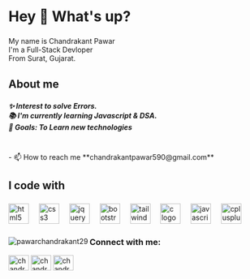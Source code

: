 <h1 align="left">Hey 👋 What's up?</h1>

###

<p align="left">My name is Chandrakant Pawar<br>I'm a Full-Stack Devloper<br>From Surat, Gujarat.</p>

###

<h2 align="left">About me</h2>

###

<h5 align="left">✨ Interest to solve Errors.<br>📚 I'm currently learning Javascript & DSA.<br>🎯 Goals: To Learn new technologies</h5><br> - 📫 How to reach me **chandrakantpawar590@gmail.com**

###

<h2 align="left">I code with</h2>

###

<div align="left">
  <img src="https://cdn.jsdelivr.net/gh/devicons/devicon/icons/html5/html5-original.svg" height="40" alt="html5 logo"  />
  <img width="12" />
  <img src="https://cdn.jsdelivr.net/gh/devicons/devicon/icons/css3/css3-original.svg" height="40" alt="css3 logo"  />
  <img width="12" />
  <img src="https://cdn.jsdelivr.net/gh/devicons/devicon/icons/jquery/jquery-original.svg" height="40" alt="jquery logo"  />
  <img width="12" />
  <img src="https://cdn.jsdelivr.net/gh/devicons/devicon/icons/bootstrap/bootstrap-original.svg" height="40" alt="bootstrap logo"  />
  <img width="12" />
  <img src="https://cdn.jsdelivr.net/gh/devicons/devicon/icons/tailwindcss/tailwindcss-original-wordmark.svg" height="40" alt="tailwindcss logo"  />
  <img width="12" />
  <img src="https://cdn.jsdelivr.net/gh/devicons/devicon/icons/c/c-original.svg" height="40" alt="c logo"  />
  <img width="12" />
  <img src="https://cdn.jsdelivr.net/gh/devicons/devicon/icons/javascript/javascript-original.svg" height="40" alt="javascript logo"  />
  <img width="12" />
  <img src="https://cdn.jsdelivr.net/gh/devicons/devicon/icons/cplusplus/cplusplus-original.svg" height="40" alt="cplusplus logo"  />
</div>

###
<p><img align="left" src="https://github-readme-stats.vercel.app/api/top-langs?username=pawarchandrakant29&show_icons=true&locale=en&layout=compact" alt="pawarchandrakant29" /></p>
<h3 align="left">Connect with me:</h3>
<p align="left">
<a href="https://twitter.com/chandrakant29" target="blank"><img align="center" src="https://raw.githubusercontent.com/rahuldkjain/github-profile-readme-generator/master/src/images/icons/Social/twitter.svg" alt="chandrakant29" height="30" width="40" /></a>
<a href="https://linkedin.com/in/chandrakant pawar" target="blank"><img align="center" src="https://raw.githubusercontent.com/rahuldkjain/github-profile-readme-generator/master/src/images/icons/Social/linked-in-alt.svg" alt="chandrakant pawar" height="30" width="40" /></a>
<a href="https://instagram.com/chandrakant_29_" target="blank"><img align="center" src="https://raw.githubusercontent.com/rahuldkjain/github-profile-readme-generator/master/src/images/icons/Social/instagram.svg" alt="chandrakant_29_" height="30" width="40" /></a>
</p>
